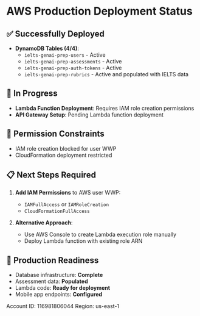 # AWS Production Deployment Status

## ✅ Successfully Deployed
- **DynamoDB Tables (4/4)**:
  - `ielts-genai-prep-users` - Active
  - `ielts-genai-prep-assessments` - Active  
  - `ielts-genai-prep-auth-tokens` - Active
  - `ielts-genai-prep-rubrics` - Active and populated with IELTS data

## 🔄 In Progress
- **Lambda Function Deployment**: Requires IAM role creation permissions
- **API Gateway Setup**: Pending Lambda function deployment

## 🚫 Permission Constraints
- IAM role creation blocked for user WWP
- CloudFormation deployment restricted

## 📋 Next Steps Required
1. **Add IAM Permissions** to AWS user WWP:
   - `IAMFullAccess` or `IAMRoleCreation`
   - `CloudFormationFullAccess`

2. **Alternative Approach**:
   - Use AWS Console to create Lambda execution role manually
   - Deploy Lambda function with existing role ARN

## 🎯 Production Readiness
- Database infrastructure: **Complete**
- Assessment data: **Populated**  
- Lambda code: **Ready for deployment**
- Mobile app endpoints: **Configured**

Account ID: 116981806044
Region: us-east-1